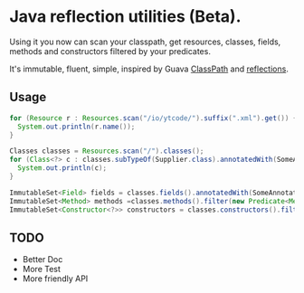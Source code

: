 # Java reflection utilities (Beta).

Using it you now can scan your classpath, get resources, classes, fields, methods and constructors filtered by your predicates.

It's immutable, fluent, simple, inspired by Guava [ClassPath](https://github.com/google/guava/blob/master/guava/src/com/google/common/reflect/ClassPath.java) and [reflections](https://github.com/ronmamo/reflections).

## Usage

```java
for (Resource r : Resources.scan("/io/ytcode/").suffix(".xml").get()) {
  System.out.println(r.name());
}
```

```java
Classes classes = Resources.scan("/").classes();
for (Class<?> c : classes.subTypeOf(Supplier.class).annotatedWith(SomeAnnotation.class).get()) {
  System.out.println(c);
}
```

```java
ImmutableSet<Field> fields = classes.fields().annotatedWith(SomeAnnotation.class).filter(new Predicate<Field>() {...}).get();
ImmutableSet<Method> methods =classes.methods().filter(new Predicate<Method>() {...}).get();
ImmutableSet<Constructor<?>> constructors = classes.constructors().filter(new Predicate<Constructor<?>>() {...}).get();
```

## TODO

- Better Doc
- More Test
- More friendly API
